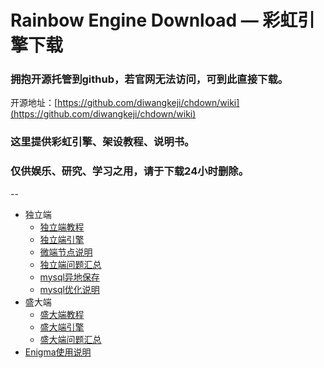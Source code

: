 # Rainbow Engine Download  —  彩虹引擎下载
### 拥抱开源托管到github，若官网无法访问，可到此直接下载。
开源地址：[https://github.com/diwangkeji/chdown/wiki](https://github.com/diwangkeji/chdown/wiki)
### 这里提供彩虹引擎、架设教程、说明书。
### 仅供娱乐、研究、学习之用，请于下载24小时删除。
--
* 独立端
  * [独立端教程](https://github.com/diwangkeji/chdown/wiki/1_dljc)
  * [独立端引擎](https://github.com/diwangkeji/chdown/wiki/2_dlyq)
  * [微端节点说明](https://github.com/diwangkeji/chdown/wiki/6_dlwd)
  * [独立端问题汇总](https://github.com/diwangkeji/chdown/wiki/7_dlfaq)
  * [mysql异地保存](https://github.com/diwangkeji/chdown/wiki/9_mysqlsave)
  * [mysql优化说明](https://github.com/diwangkeji/chdown/wiki/10_mysqlyh)
* 盛大端
   * [盛大端教程](https://github.com/diwangkeji/chdown/wiki/3_sdjc)
   * [盛大端引擎](https://github.com/diwangkeji/chdown/wiki/4_sdyq)
   * [盛大端问题汇总](https://github.com/diwangkeji/chdown/wiki/8_sdfaq)
* [Enigma使用说明](https://github.com/diwangkeji/chdown/wiki/5_eg)
